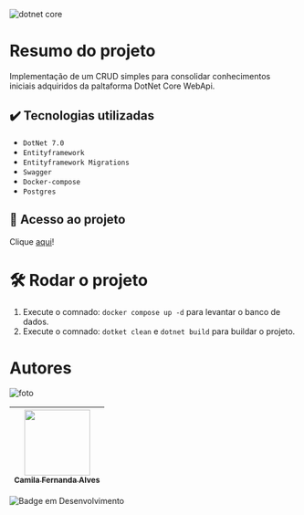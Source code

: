 
![dotnet core](https://github.com/osvaldsoza/ApiFuncional/assets/9426175/d37ca7ac-d286-4008-8b34-1ae05886d42f)

# Resumo do projeto
Implementação de um CRUD simples para consolidar conhecimentos iniciais adquiridos da paltaforma DotNet Core WebApi.

## ✔️ Tecnologias utilizadas
- ``DotNet 7.0``
- ``Entityframework``
- ``Entityframework Migrations``
- ``Swagger``
- ``Docker-compose``
- ``Postgres``

## 📁 Acesso ao projeto
Clique [aqui](https://github.com/osvaldsoza/ApiFuncional)!

# 🛠️ Rodar o projeto
1. Execute o comnado: ``docker compose up -d`` para levantar o banco de dados.
1. Execute o comnado: ``dotket clean`` e ``dotnet build`` para buildar o projeto.

# Autores
![foto](https://github.com/osvaldsoza/ApiFuncional/assets/9426175/cba31f2b-3b5d-4a6d-ab6d-39583efe752b)

| [<img loading="lazy" src="https://github.com/osvaldsoza/ApiFuncional/assets/9426175/cba31f2b-3b5d-4a6d-ab6d-39583efe752b" width=115><br><sub>Camila Fernanda Alves</sub>](https://github.com/camilafernanda) 
| :---:

![Badge em Desenvolvimento](http://img.shields.io/static/v1?label=STATUS&message=EM%20DESENVOLVIMENTO&color=GREEN&style=for-the-badge)

 
